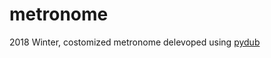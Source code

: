 # metronome
2018 Winter, costomized metronome delevoped using [pydub](https://github.com/jiaaro/pydub)

